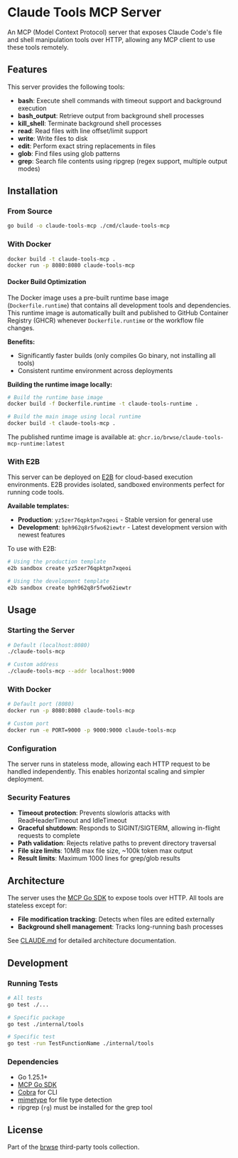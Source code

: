 # Claude Tools MCP Server

An MCP (Model Context Protocol) server that exposes Claude Code's file and shell manipulation tools over HTTP, allowing any MCP client to use these tools remotely.

## Features

This server provides the following tools:

- **bash**: Execute shell commands with timeout support and background execution
- **bash_output**: Retrieve output from background shell processes
- **kill_shell**: Terminate background shell processes
- **read**: Read files with line offset/limit support
- **write**: Write files to disk
- **edit**: Perform exact string replacements in files
- **glob**: Find files using glob patterns
- **grep**: Search file contents using ripgrep (regex support, multiple output modes)

## Installation

### From Source

```bash
go build -o claude-tools-mcp ./cmd/claude-tools-mcp
```

### With Docker

```bash
docker build -t claude-tools-mcp .
docker run -p 8080:8080 claude-tools-mcp
```

#### Docker Build Optimization

The Docker image uses a pre-built runtime base image (`Dockerfile.runtime`) that contains all development tools and dependencies. This runtime image is automatically built and published to GitHub Container Registry (GHCR) whenever `Dockerfile.runtime` or the workflow file changes.

**Benefits:**
- Significantly faster builds (only compiles Go binary, not installing all tools)
- Consistent runtime environment across deployments

**Building the runtime image locally:**
```bash
# Build the runtime base image
docker build -f Dockerfile.runtime -t claude-tools-runtime .

# Build the main image using local runtime
docker build -t claude-tools-mcp .
```

The published runtime image is available at: `ghcr.io/brwse/claude-tools-mcp-runtime:latest`

### With E2B

This server can be deployed on [E2B](https://e2b.dev) for cloud-based execution environments. E2B provides isolated, sandboxed environments perfect for running code tools.

**Available templates:**
- **Production**: `yz5zer76qpktpn7xqeoi` - Stable version for general use
- **Development**: `bph962q8r5fwo62iewtr` - Latest development version with newest features

To use with E2B:
```bash
# Using the production template
e2b sandbox create yz5zer76qpktpn7xqeoi

# Using the development template
e2b sandbox create bph962q8r5fwo62iewtr
```

## Usage

### Starting the Server

```bash
# Default (localhost:8080)
./claude-tools-mcp

# Custom address
./claude-tools-mcp --addr localhost:9000
```

### With Docker

```bash
# Default port (8080)
docker run -p 8080:8080 claude-tools-mcp

# Custom port
docker run -e PORT=9000 -p 9000:9000 claude-tools-mcp
```

### Configuration

The server runs in stateless mode, allowing each HTTP request to be handled independently. This enables horizontal scaling and simpler deployment.

### Security Features

- **Timeout protection**: Prevents slowloris attacks with ReadHeaderTimeout and IdleTimeout
- **Graceful shutdown**: Responds to SIGINT/SIGTERM, allowing in-flight requests to complete
- **Path validation**: Rejects relative paths to prevent directory traversal
- **File size limits**: 10MB max file size, ~100k token max output
- **Result limits**: Maximum 1000 lines for grep/glob results

## Architecture

The server uses the [MCP Go SDK](https://github.com/modelcontextprotocol/go-sdk) to expose tools over HTTP. All tools are stateless except for:

- **File modification tracking**: Detects when files are edited externally
- **Background shell management**: Tracks long-running bash processes

See [CLAUDE.md](./CLAUDE.md) for detailed architecture documentation.

## Development

### Running Tests

```bash
# All tests
go test ./...

# Specific package
go test ./internal/tools

# Specific test
go test -run TestFunctionName ./internal/tools
```

### Dependencies

- Go 1.25.1+
- [MCP Go SDK](https://github.com/modelcontextprotocol/go-sdk)
- [Cobra](https://github.com/spf13/cobra) for CLI
- [mimetype](https://github.com/gabriel-vasile/mimetype) for file type detection
- ripgrep (`rg`) must be installed for the grep tool

## License

Part of the [brwse](https://github.com/brwse/brwse) third-party tools collection.
